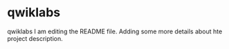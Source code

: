# qwiklabs
qwiklabs
I am editing the README file. Adding some more details about hte project description.
